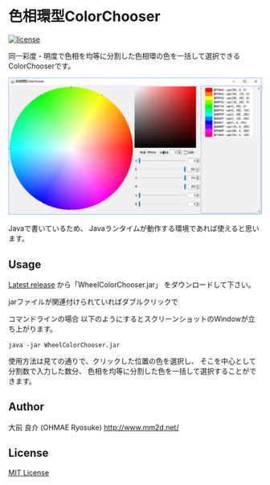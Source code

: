 # 色相環型ColorChooser
[![license](https://img.shields.io/github/license/mashape/apistatus.svg)](./LICENSE)

同一彩度・明度で色相を均等に分割した色相環の色を一括して選択できるColorChooserです。

![screenshot](img/screenshot.png)

Javaで書いているため、
Javaランタイムが動作する環境であれば使えると思います。

## Usage

[Latest release](https://github.com/ohmae/WheelColorChooser/releases/latest)
から「WheelColorChooser.jar」
をダウンロードして下さい。

jarファイルが関連付けられていればダブルクリックで

コマンドラインの場合
以下のようにするとスクリーンショットのWindowが立ち上がります。
```
java -jar WheelColorChooser.jar
```

使用方法は見ての通りで、クリックした位置の色を選択し、
そこを中心として分割数で入力した数分、
色相を均等に分割した色を一括して選択することができます。

## Author
大前 良介 (OHMAE Ryosuke)
http://www.mm2d.net/

## License
[MIT License](https://github.com/ohmae/WheelColorChooser/blob/master/LICENSE)

